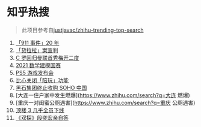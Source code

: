 # 知乎热搜

> 此项目参考自[justjavac/zhihu-trending-top-search](https://github.com/justjavac/zhihu-trending-top-search/blob/main/utils.ts)

<!-- BEGIN -->
  <!-- 最后更新时间:Sun Sep 12 2021 03:10:37 GMT+0000 (Coordinated Universal Time) -->
  1. [「911 事件」20 年](https://www.zhihu.com/search?q=911)
1. [「货拉拉」案宣判](https://www.zhihu.com/search?q=货拉拉)
1. [C 罗回归曼联首秀梅开二度](https://www.zhihu.com/search?q=C罗)
1. [2021 数学建模国赛](https://www.zhihu.com/search?q=数学建模国赛)
1. [PS5 游戏发布会](https://www.zhihu.com/search?q=PS5)
1. [比心关闭「陪玩」功能](https://www.zhihu.com/search?q=比心)
1. [黑石集团终止收购 SOHO 中国](https://www.zhihu.com/search?q=SOHO)
1. [大连一住户家中发生燃爆](https://www.zhihu.com/search?q=大连 燃爆)
1. [重庆一对闺蜜公厕遇害](https://www.zhihu.com/search?q=重庆 公厕遇害)
1. [顶楼 3 几乎全员下线](https://www.zhihu.com/search?q=顶楼3)
1. [《双探》段奕宏亲自答](https://www.zhihu.com/search?q=双探)
  <!-- END -->